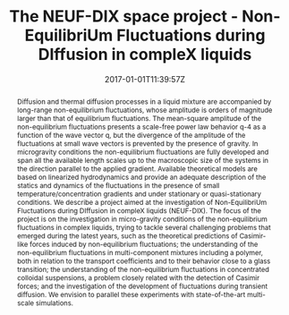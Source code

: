 ---
title: "The NEUF-DIX space project - Non-EquilibriUm Fluctuations during DIffusion in compleX liquids"
authors:
- Philipp Baaske
- Henri Bataller
- Marco Braibanti
- Marina Carpineti
- admin
- Fabrizio Croccolo
- Aleksandar Donev
- Werner Köhler
- José M. Ortiz De Zárate
- Alberto Vailati

#author_notes:
#- "author1 note"
#- "author2 note"
date: "2017-01-01T11:39:57Z"
doi: "10.1140/epje/i2016-16119-1"

# Schedule page publish date (NOT publication's date).
publishDate: "2024-04-15T00:00:00Z"

# Publication type.
# Legend: 0 = Uncategorized; 1 = Conference paper; 2 = Journal article;
# 3 = Preprint / Working Paper; 4 = Report; 5 = Book; 6 = Book section;
# 7 = Thesis; 8 = Patent
publication_types: ["article-journal"]

# Publication name and optional abbreviated publication name.
publication: "*The European Physical Journal E* **39**, 1"
publication_short: "*Eur. Phys. J. E* **39**, 1"

abstract: "Diffusion and thermal diffusion processes in a liquid mixture are accompanied by long-range non-equilibrium fluctuations, whose amplitude is orders of magnitude larger than that of equilibrium fluctuations. The mean-square amplitude of the non-equilibrium fluctuations presents a scale-free power law behavior q-4 as a function of the wave vector q, but the divergence of the amplitude of the fluctuations at small wave vectors is prevented by the presence of gravity. In microgravity conditions the non-equilibrium fluctuations are fully developed and span all the available length scales up to the macroscopic size of the systems in the direction parallel to the applied gradient. Available theoretical models are based on linearized hydrodynamics and provide an adequate description of the statics and dynamics of the fluctuations in the presence of small temperature/concentration gradients and under stationary or quasi-stationary conditions. We describe a project aimed at the investigation of Non-EquilibriUm Fluctuations during DIffusion in compleX liquids (NEUF-DIX). The focus of the project is on the investigation in micro-gravity conditions of the non-equilibrium fluctuations in complex liquids, trying to tackle several challenging problems that emerged during the latest years, such as the theoretical predictions of Casimir-like forces induced by non-equilibrium fluctuations; the understanding of the non-equilibrium fluctuations in multi-component mixtures including a polymer, both in relation to the transport coefficients and to their behavior close to a glass transition; the understanding of the non-equilibrium fluctuations in concentrated colloidal suspensions, a problem closely related with the detection of Casimir forces; and the investigation of the development of fluctuations during transient diffusion. We envision to parallel these experiments with state-of-the-art multi-scale simulations."

# Summary. An optional shortened abstract.
summary:

tags:
#- tag1
#- tag2
featured: false

links:
#- name: Link
#  url: "link..."
#url_pdf: ''
#url_code: ''
#url_dataset: ''
#url_poster: ''
#url_project: ''
#url_slides: ''
#url_source: ''
#url_video: ''

# Featured image
# To use, add an image named `featured.jpg/png` to your page's folder. 
image:
  caption: 'Image credit: [Springer](https://media.springernature.com/lw685/springer-static/image/art%3A10.1140%2Fepje%2Fi2016-16119-1/MediaObjects/10189_2016_345_Fig1_HTML.gif?as=webp)'
  focal_point: ""
  preview_only: false

# Associated Projects (optional).
#   Associate this publication with one or more of your projects.
#   Simply enter your project's folder or file name without extension.
#   E.g. `internal-project` references `content/project/internal-project/index.md`.
#   Otherwise, set `projects: []`.
projects: []

# Slides (optional).
#   Associate this publication with Markdown slides.
#   Simply enter your slide deck's filename without extension.
#   E.g. `slides: "example"` references `content/slides/example/index.md`.
#   Otherwise, set `slides: ""`.
slides:

# Comments (optional).
#   Enable comments in the page.
commentable: false
---